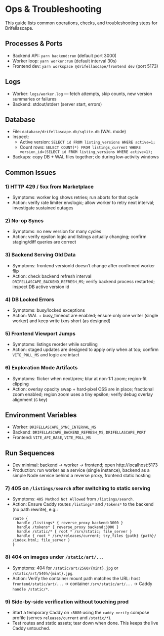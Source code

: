 # Ops & Troubleshooting

This guide lists common operations, checks, and troubleshooting steps for Drifellascape.

## Processes & Ports

- Backend API: `yarn backend:run` (default port 3000)
- Worker loop: `yarn worker:run` (default interval 30s)
- Frontend dev: `yarn workspace @drifellascape/frontend dev` (port 5173)

## Logs

- Worker: `logs/worker.log` — fetch attempts, skip counts, new version summaries or failures
- Backend: stdout/stderr (server start, errors)

## Database

- File: `database/drifellascape.db/sqlite.db` (WAL mode)
- Inspect:
  - Active version: `SELECT id FROM listing_versions WHERE active=1;`
  - Count rows: `SELECT COUNT(*) FROM listings_current WHERE version_id=(SELECT id FROM listing_versions WHERE active=1);`
- Backups: copy DB + WAL files together; do during low‑activity windows

## Common Issues

### 1) HTTP 429 / 5xx from Marketplace

- Symptoms: worker log shows retries; run aborts for that cycle
- Action: verify rate limiter env/logic; allow worker to retry next interval; investigate sustained outages

### 2) No-op Syncs

- Symptoms: no new version for many cycles
- Action: verify epsilon logic and listings actually changing; confirm staging/diff queries are correct

### 3) Backend Serving Old Data

- Symptoms: frontend versionId doesn’t change after confirmed worker flip
- Action: check backend refresh interval `DRIFELLASCAPE_BACKEND_REFRESH_MS`; verify backend process restarted; inspect DB active version id

### 4) DB Locked Errors

- Symptoms: busy/locked exceptions
- Action: WAL + busy_timeout are enabled; ensure only one writer (single worker) and keep write txns short (as designed)

### 5) Frontend Viewport Jumps

- Symptoms: listings reorder while scrolling
- Action: staged updates are designed to apply only when at top; confirm `VITE_POLL_MS` and logic are intact

### 6) Exploration Mode Artifacts

- Symptoms: flicker when next/prev; blur at non‑1:1 zoom; region‑fit clipping
- Action: overlay opacity swap + hard‑pixel CSS are in place; fractional zoom enabled; region zoom uses a tiny epsilon; verify debug overlay alignment (`G` key)

## Environment Variables

- Worker: `DRIFELLASCAPE_SYNC_INTERVAL_MS`
- Backend: `DRIFELLASCAPE_BACKEND_REFRESH_MS`, `DRIFELLASCAPE_PORT`
- Frontend: `VITE_API_BASE`, `VITE_POLL_MS`

## Run Sequences

- Dev minimal: backend → worker → frontend; open http://localhost:5173
- Production: run worker as a service (single instance), backend as a simple Node service behind a reverse proxy, frontend static hosting
### 7) 405 on `/listings/search` after switching to static serving

- Symptoms: `405 Method Not Allowed` from `/listings/search`.
- Action: Ensure Caddy routes `/listings*` and `/tokens*` to the backend (no path rewrite), e.g.:
  ```
  route {
    handle /listings* { reverse_proxy backend:3000 }
    handle /tokens* { reverse_proxy backend:3000 }
    handle /static/* { root * /srv/static; file_server }
    handle { root * /srv/releases/current; try_files {path} {path}/ /index.html; file_server }
  }
  ```

### 8) 404 on images under `/static/art/...`

- Symptoms: 404 for `/static/art/2560/{mint}.jpg` or `/static/art/540h/{mint}.jpg`.
- Action: Verify the container mount path matches the URL: host `frontend/static/art/...` → container `/srv/static/art/...` → Caddy `handle /static/*`.

### 9) Side‑by‑side verification without touching prod

- Start a temporary Caddy on `:8080` using the `caddy-verify` compose profile (serves `releases/current` and `/static/*`).
- Test routes and static assets; tear down when done. This keeps the live Caddy untouched.
